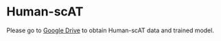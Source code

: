 # Human-scAT
Please go to [Google Drive](https://drive.google.com/drive/folders/1QU5se1DdpRz2VtK-AO0KvW6gAQc_zPBb?usp=sharing) to obtain Human-scAT data and trained model.
